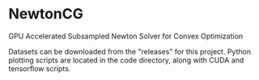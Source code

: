 # NewtonCG
GPU Accelerated Subsampled Newton Solver for Convex Optimization

Datasets can be downloaded from the "releases" for this project.
Python plotting scripts are located in the code directory, along with CUDA and tensorflow scripts.
